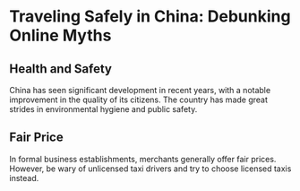 # Traveling Safely in China: Debunking Online Myths

## Health and Safety

China has seen significant development in recent years, with a notable improvement in the quality of its citizens. The country has made great strides in environmental hygiene and public safety.

## Fair Price

In formal business establishments, merchants generally offer fair prices. However, be wary of unlicensed taxi drivers and try to choose licensed taxis instead.